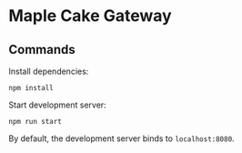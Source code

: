 # Maple Cake Gateway

## Commands

Install dependencies:

```shell
npm install
```

Start development server:

```shell
npm run start
```

By default, the development server binds to `localhost:8080`.

